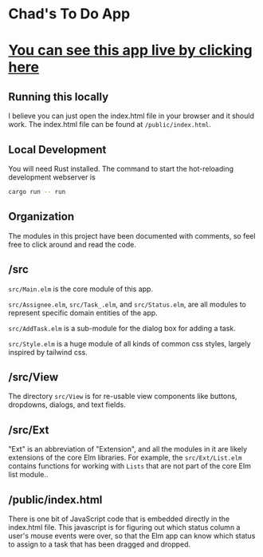 # Chad's To Do App
# [You can see this app live by clicking here](https://chad-stearns-well-todo-app.netlify.app/)

## Running this locally
I believe you can just open the index.html file in your browser and it should work. The index.html file can be found at `/public/index.html`.

## Local Development
You will need Rust installed. The command to start the hot-reloading development webserver is
```bash
cargo run -- run
```

## Organization
The modules in this project have been documented with comments, so feel free to click around
and read the code.

## /src
`src/Main.elm` is the core module of this app.

`src/Assignee.elm`, `src/Task_.elm`, and `src/Status.elm`, are all modules to represent specific domain entities of the app. 

`src/AddTask.elm` is a sub-module for the dialog box for adding a task.

`src/Style.elm` is a huge module of all kinds of common css styles, largely inspired by tailwind css.

## /src/View
The directory `src/View` is for re-usable view components like buttons, dropdowns, dialogs, and text fields.

## /src/Ext
"Ext" is an abbreviation of "Extension", and all the modules in it are likely extensions of the core Elm libraries. For example, the
`src/Ext/List.elm` contains functions for working with `Lists` that are not part of the core Elm list module.. 

## /public/index.html
There is one bit of JavaScript code that is embedded directly in the index.html file. This javascript is for figuring out which status column a user's mouse events were over, so that the Elm app can know which status to assign to a task that has been dragged and dropped.